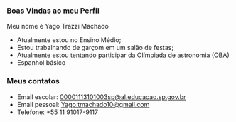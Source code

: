 ### Boas Vindas ao meu Perfil

Meu nome é Yago Trazzi Machado

- Atualmente estou no Ensino Médio;
 - Estou trabalhando de garçom em um salão de festas;
- Atualmente estou tentando participar da Olímpiada de astronomia (OBA)
- Espanhol básico
### Meus contatos

- Email escolar: 00001113101003sp@al.educacao.sp.gov.br
- Email pessoal: Yago.tmachado10@gmail.com
- Telefone: +55 11 91017-9117
